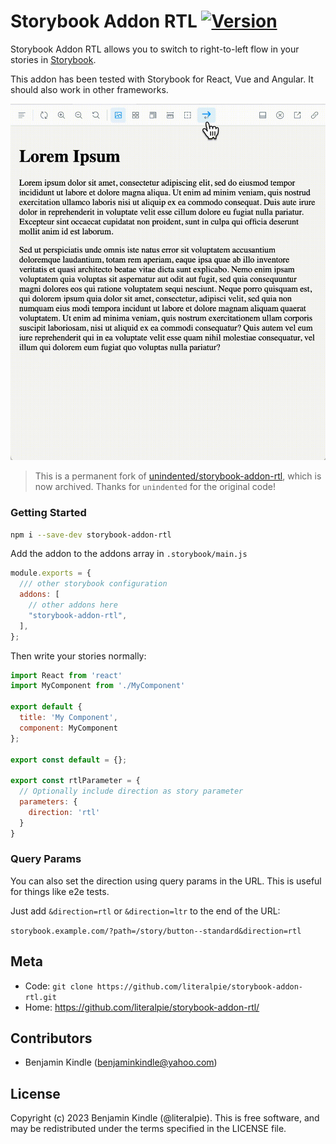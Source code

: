 # Storybook Addon RTL [![Version](https://img.shields.io/npm/v/storybook-addon-rtl.svg)](https://www.npmjs.com/package/storybook-addon-rtl)

Storybook Addon RTL allows you to switch to right-to-left flow in your stories in [Storybook](https://storybook.js.org).

This addon has been tested with Storybook for React, Vue and Angular. It should also work in other frameworks.

![Storybook Addon RTL Demo](docs/demo.gif)

> This is a permanent fork of [unindented/storybook-addon-rtl](https://github.com/unindented/storybook-addon-rtl), which is now archived. Thanks for `unindented` for the original code!

### Getting Started

```sh
npm i --save-dev storybook-addon-rtl
```

Add the addon to the addons array in `.storybook/main.js`

```js
module.exports = {
  /// other storybook configuration
  addons: [
    // other addons here
    "storybook-addon-rtl",
  ],
};
```

Then write your stories normally:

```js
import React from 'react'
import MyComponent from './MyComponent'

export default {
  title: 'My Component',
  component: MyComponent
};

export const default = {};

export const rtlParameter = {
  // Optionally include direction as story parameter
  parameters: {
    direction: 'rtl'
  }
}
```

### Query Params

You can also set the direction using query params in the URL. This is useful for things like e2e tests.

Just add `&direction=rtl` or `&direction=ltr` to the end of the URL:

`storybook.example.com/?path=/story/button--standard&direction=rtl`

## Meta

- Code: `git clone https://github.com/literalpie/storybook-addon-rtl.git`
- Home: <https://github.com/literalpie/storybook-addon-rtl/>

## Contributors

- Benjamin Kindle ([benjaminkindle@yahoo.com](mailto:benjaminkindle@yahoo.com))

## License

Copyright (c) 2023 Benjamin Kindle (@literalpie). This is free software, and may be redistributed under the terms specified in the LICENSE file.
